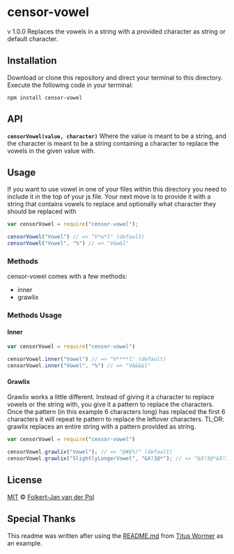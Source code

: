 # censor-vowel
v 1.0.0
Replaces the vowels in a string with a provided character as string or default character.

## Installation
Download or clone this repository and direct your terminal to this directory.
Execute the following code in your terminal:
```
npm install censor-vowel
```
## API
**`censorVowel(value, character)`**
Where the value is meant to be a string, and the character is meant to be a string containing a character to replace the vowels in the given value with.

## Usage
If you want to use vowel in one of your files within this directory you need to include it in the top of your js file.
Your next move is to provide it with a string that contains vowels to replace and optionally what character they should be replaced with
```js
var censorVowel = require("censor-vowel");

censorVowel("Vowel") // => "V*w*l" (default)
censorVowel("Vowel", "%") // => "V&w&l"
```

### Methods
censor-vowel comes with a few methods:
* inner
* grawlix

### Methods Usage

#### Inner
```js
var censorVowel = require("censor-vowel")

censorVowel.inner("Vowel") // => "V****l" (default)
censorVowel.inner("Vowel", "%") // => "V&&&&l"
```

#### Grawlix
Grawlix works a little different. Instead of giving it a character to replace vowels or the string with, you give it a pattern to replace the characters.
Once the pattern (in this example 6 characters long) has replaced the first 6 characters it will repeat te pattern to replace the leftover characters.
TL;DR: grawlix replaces an entire string with a pattern provided as string.
```js
var censorVowel = require("censor-vowel")

censorVowel.grawlix("Vowel"); // => "@#$%!" (default)
censorVowel.grawlix("SlightlyLongerVowel", "&X!3@*"); // => "&X!3@*&X!3@*&X!3@*&"
```

## License
[MIT](LICENSE.md) © [Folkert-Jan van der Pol](https://github.com/FJvdPol)

## Special Thanks
This readme was written after using the [README.md](https://github.com/wooorm/ccount#readme) from [Titus Wormer](https://github.com/wooorm) as an example.

